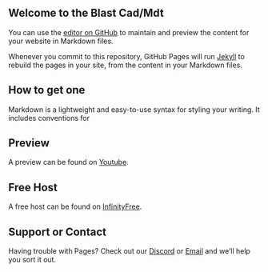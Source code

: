## Welcome to the Blast Cad/Mdt

You can use the [editor on GitHub](https://github.com/cbrown7752/Blast-CAD-MDT/edit/gh-pages/index.md) to maintain and preview the content for your website in Markdown files.

Whenever you commit to this repository, GitHub Pages will run [Jekyll](https://jekyllrb.com/) to rebuild the pages in your site, from the content in your Markdown files.

## How to get one

Markdown is a lightweight and easy-to-use syntax for styling your writing. It includes conventions for

## Preview

A preview can be found on [Youtube](https://youtu.be/8zIWco6LCYc). 

## Free Host

A free host can be found on [InfinityFree](https://infinityfree.net/).

## Support or Contact

Having trouble with Pages? Check out our [Discord](https://discord.gg/HVRBPWt) or [Email](mailto:beachhostingteam@gmail.com) and we’ll help you sort it out.
